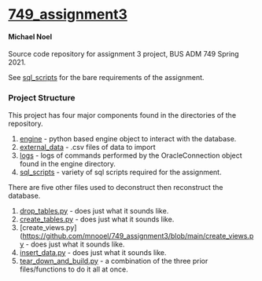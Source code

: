# [749_assignment3](https://github.com/mnooel/749_assignment3)
#### Michael Noel
Source code repository for assignment 3 project, BUS ADM 749 Spring 2021.

See [sql_scripts](https://github.com/mnooel/749_assignment3/tree/main/sql_scripts) for the bare requirements of the 
assignment.

### Project Structure

This project has four major components found in the directories of the repository.
1. [engine](https://github.com/mnooel/749_assignment3/blob/main/engine/models.py) - 
   python based engine object to interact with the database.
2. [external_data](https://github.com/mnooel/749_assignment3/tree/main/external_data) - 
   .csv files of data to import
3. [logs](https://github.com/mnooel/749_assignment3/blob/main/logs/oracle.log) -
   logs of commands performed by the OracleConnection object found in the engine directory.
4. [sql_scripts](https://github.com/mnooel/749_assignment3/tree/main/sql_scripts) - variety of sql scripts required for the assignment.

There are five other files used to deconstruct then reconstruct the database.
1. [drop_tables.py](https://github.com/mnooel/749_assignment3/blob/main/drop_tables.py) - does just what it sounds like.
2. [create_tables.py](https://github.com/mnooel/749_assignment3/blob/main/create_tables.py) - does just what it sounds like. 
3. [create_views.py](https://github.com/mnooel/749_assignment3/blob/main/create_views.py - does just what it sounds like.
4. [insert_data.py](https://github.com/mnooel/749_assignment3/blob/main/insert_data.py) - does just what it sounds like.
5. [tear_down_and_build.py](https://github.com/mnooel/749_assignment3/blob/main/tear_down_and_build.py) - a combination of the three prior files/functions to do it all at once.

